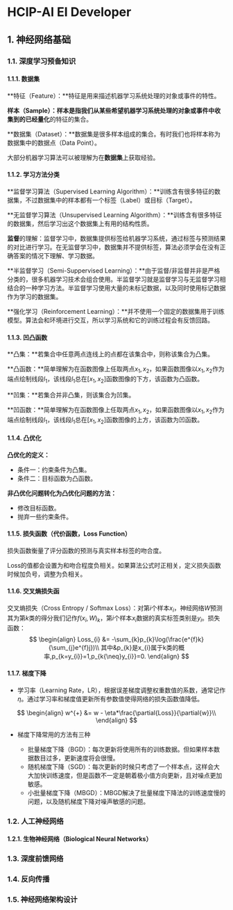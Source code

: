 # HCIP-AI EI Developer

## 1. 神经网络基础

### 1.1. 深度学习预备知识

#### 1.1.1. 数据集

**特征（Feature）：**特征是用来描述机器学习系统处理的对象或事件的特性。

**样本（Sample）：**样本是指我们从某些希望机器学习系统处理的对象或事件中收集到的已经**量化**的特征的集合。

**数据集（Dataset）：**数据集是很多样本组成的集合。有时我们也将样本称为数据集中的数据点（Data Point）。

大部分机器学习算法可以被理解为在**数据集**上获取经验。

#### 1.1.2. 学习方法分类

**监督学习算法（Supervised Learning Algorithm）：**训练含有很多特征的数据集，不过数据集中的样本都有一个标签（Label）或目标（Target）。

**无监督学习算法（Unsupervised Learning Algorithm）：**训练含有很多特征的数据集，然后学习出这个数据集上有用的结构性质。

**监督**的理解：监督学习中，数据集提供标签给机器学习系统，通过标签与预测结果的对比进行学习。在无监督学习中，数据集并不提供标签，算法必须学会在没有正确答案的情况下理解、学习数据。

**半监督学习（Semi-Suppervised Learning）：**由于监督/非监督并非是严格分类的，很多机器学习技术会组合使用。半监督学习就是监督学习与无监督学习相结合的一种学习方法。半监督学习使用大量的未标记数据，以及同时使用标记数据作为学习的数据集。

**强化学习（Reinforcement Learning）：**并不使用一个固定的数据集用于训练模型。算法会和环境进行交互，所以学习系统和它的训练过程会有反馈回路。

#### 1.1.3. 凹凸函数

**凸集：**若集合中任意两点连线上的点都在该集合中，则称该集合为凸集。

**凸函数：**简单理解为在函数图像上任取两点$x_1,x_2$，如果函数图像以$x_1,x_2$作为端点绘制线段$l_1$，该线段$l_1$总在$[x_1,x_2]$函数图像的下方，该函数为凸函数。

**凹集：**若集合并非凸集，则该集合为凹集。

**凹函数：**简单理解为在函数图像上任取两点$x_1,x_2$，如果函数图像以$x_1,x_2$作为端点绘制线段$l_1$，该线段$l_1$总在$[x_1,x_2]$函数图像的上方，该函数为凹函数。

#### 1.1.4. 凸优化

**凸优化的定义：**

- 条件一：约束条件为凸集。
- 条件二：目标函数为凸函数。

**非凸优化问题转化为凸优化问题的方法：**

- 修改目标函数。
- 抛弃一些约束条件。

#### 1.1.5. 损失函数（代价函数，Loss Function）

损失函数衡量了评分函数的预测与真实样本标签的吻合度。

Loss的值都会设置为和吻合程度负相关。如果算法公式时正相关，定义损失函数时候加负号，调整为负相关。

#### 1.1.6. 交叉熵损失函

交叉熵损失（Cross Entropy / Softmax Loss）：对第$i$个样本$x_i$，神经网络$W$预测其为第$k$类的得分我们记作$f(x_{i},W)_{k}$，第$i$个样本$x_{i}$数据的真实标签类别是$y_{i}$。损失函数：
$$
\begin{align}
Loss_{i} &= -\sum_{k}p_{k}\log(\frac{e^{f}k}{\sum_{j}e^{f}j})\\
其中&p_{k}是x_{i}属于k类的概率,p_{k=y_{i}}=1,p_{k{\neq}y_{i}}=0.
\end{align}
$$

#### 1.1.7. 梯度下降

- 学习率（Learning Rate，LR），根据误差梯度调整权重数值的系数，通常记作$\eta$。通过学习率和梯度值更新所有参数值使得网络的损失函数值降低。

$$
\begin{align}
w^{+} &= w - \eta*\frac{\partial{Loss}}{\partial{w}}\\
\end{align}
$$

- 梯度下降常用的方法有三种

  - 批量梯度下降（BGD）：每次更新将使用所有的训练数据。但如果样本数据数目过多，更新速度将会很慢。
  - 随机梯度下降（SGD）：每次更新的时候只考虑了一个样本点，这样会大大加快训练速度，但是函数不一定是朝着极小值方向更新，且对噪点更加敏感。
  - 小批量梯度下降（MBGD）：MBGD解决了批量梯度下降法的训练速度慢的问题，以及随机梯度下降对噪声敏感的问题。

  

### 1.2. 人工神经网络

#### 1.2.1. 生物神经网络（Biological Neural Networks）





### 1.3. 深度前馈网络

### 1.4. 反向传播

### 1.5. 神经网络架构设计